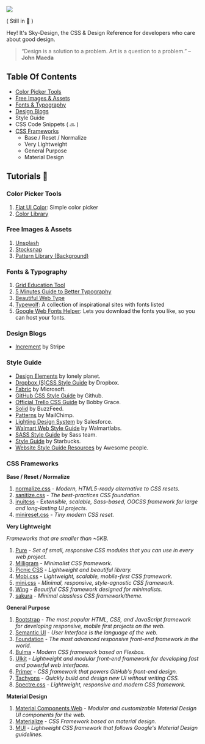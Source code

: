 ![](https://raw.githubusercontent.com/y7usuf/sky-design/master/skydesign.png)

( Still in :construction: )

Hey! It's Sky-Design, the CSS & Design Reference for developers who care about good design.

> “Design is a solution to a problem. Art is a question to a problem.” – **John Maeda**

## Table Of Contents

* [Color Picker Tools](#color-picker-tools)
* [Free Images & Assets](#free-images--assets)
* [Fonts & Typography](#fonts--typography)
* [Design Blogs](#style-guide)
* Style Guide
* CSS Code Snippets ( :soon: )
* [CSS Frameworks](#css-frameworks)
	* Base / Reset / Normalize
	* Very Lightweight
	* General Purpose
	* Material Design

## Tutorials :book:


### Color Picker Tools

1. [Flat UI Color](http://flatuicolors.com/): Simple color picker
2. [Color Library](http://colorlibrary.ch/)

### Free Images & Assets

1. [Unsplash](https://unsplash.com/)
2. [Stocksnap](https://stocksnap.io/)
3. [Pattern Library (Background)](http://thepatternlibrary.com/)

### Fonts & Typography

1. [Grid Education Tool](http://griddy.io/)
2. [5 Minutes Guide to Better Typography](http://pierrickcalvez.com/journal/a-five-minutes-guide-to-better-typography)
3. [Beautiful Web Type](http://hellohappy.org/beautiful-web-type)
4. [Typewolf](https://www.typewolf.com/): A collection of inspirational sites with fonts listed
5. [Google Web Fonts Helper](http://google-webfonts-helper.herokuapp.com/fonts): Lets you download the fonts you like, so you can host your fonts.

### Design Blogs
* [Increment](https://increment.com/) by Stripe

### Style Guide
* [Design Elements](http://rizzo.lonelyplanet.com/styleguide/design-elements/colours) by lonely planet.
* [Dropbox (S)CSS Style Guide](https://github.com/dropbox/css-style-guide) by Dropbox.
* [Fabric](https://dev.office.com/fabric#/) by Microsoft.
* [GitHub CSS Style Guide](https://primer.github.io/) by Github.
* [Official Trello CSS Guide](https://gist.github.com/bobbygrace/9e961e8982f42eb91b80) by Bobby Grace.
* [Solid](http://solid.buzzfeed.com/) by BuzzFeed.
* [Patterns](http://ux.mailchimp.com/patterns) by MailChimp.
* [Lighting Design System](https://www.lightningdesignsystem.com/) by Salesforce.
* [Walmart Web Style Guide](http://walmartlabs.github.io/web-style-guide/) by Walmartlabs.
* [SASS Style Guide](http://sass-lang.com/styleguide) by Sass team.
* [Style Guide](http://www.starbucks.com/static/reference/styleguide/) by Starbucks.
* [Website Style Guide Resources](http://styleguides.io/examples.html) by Awesome people.


### CSS Frameworks

**Base / Reset / Normalize**

1. [normalize.css](http://necolas.github.io/normalize.css/) - *Modern, HTML5-ready alternative to CSS resets.*
1. [sanitize.css](https://jonathantneal.github.io/sanitize.css/) - *The best-practices CSS foundation.*
1. [inuitcss](https://github.com/inuitcss/inuitcss) - E*xtensible, scalable, Sass-based, OOCSS framework for large and long-lasting UI projects.*
1. [minireset.css](http://jgthms.com/minireset.css/) - *Tiny modern CSS reset.*

**Very Lightweight**

*Frameworks that are smaller than ~5KB.*

1. [Pure](Pure) - *Set of small, responsive CSS modules that you can use in every web project.*
1. [Milligram](http://milligram.io/) - *Minimalist CSS framework.*
1. [Picnic CSS](https://picnicss.com/) - *Lightweight and beautiful library.*
1. [Mobi.css](http://getmobicss.com/) - *Lightweight, scalable, mobile-first CSS framework.*
1. [mini.css](http://minicss.org/) - *Minimal, responsive, style-agnostic CSS framework.*
1. [Wing](http://usewing.ml/) - *Beautiful CSS framework designed for minimalists.*
1. [sakura](https://oxal.org/projects/sakura/) - *Minimal classless CSS framework/theme.*

**General Purpose**

1. [Bootstrap](http://getbootstrap.com/) - *The most popular HTML, CSS, and JavaScript framework for developing responsive, mobile first projects on the web.*
1. [Semantic UI](https://semantic-ui.com/) - *User Interface is the language of the web.*
1. [Foundation](http://foundation.zurb.com/) - *The most advanced responsive front-end framework in the world.*
1. [Bulma](http://bulma.io/) - *Modern CSS framework based on Flexbox.*
1. [UIkit](https://getuikit.com/) - *Lightweight and modular front-end framework for developing fast and powerful web interfaces.*
1. [Primer](http://primercss.io/) - *CSS framework that powers GitHub's front-end design.*
1. [Tachyons](http://tachyons.io/) - *Quickly build and design new UI without writing CSS.*
1. [Spectre.css](https://picturepan2.github.io/spectre/) - *Lightweight, responsive and modern CSS framework.*

**Material Design**

1. [Material Components Web](https://material.io/components/web/) - *Modular and customizable Material Design UI components for the web.*
1. [Materialize](http://materializecss.com/) - *CSS Framework based on material design.*
1. [MUI](https://www.muicss.com/) - *Lightweight CSS framework that follows Google's Material Design guidelines.*

